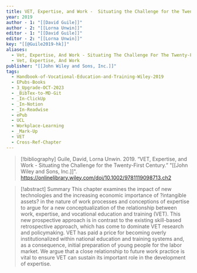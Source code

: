 ```yaml
---
title: VET, Expertise, and Work -  Situating the Challenge for the Twenty-First Century
year: 2019
author - 1: "[[David Guile]]"
author - 2: "[[Lorna Unwin]]"
editor - 1: "[[David Guile]]"
editor - 2: "[[Lorna Unwin]]"
key: "[[@Guile2019-hk]]"
aliases:
  - Vet, Expertise, And Work - Situating The Challenge For The Twenty-First Century
  - Vet, Expertise, And Work
publisher: "[[John Wiley and Sons, Inc.]]"
tags:
  - Handbook-of-Vocational-Education-and-Training-Wiley-2019
  - EPubs-Books
  - 3_Upgrade-OCT-2023
  - _BibTex-to-MD-Git
  - _In-ClickUp
  - _In-Notion
  - _In-Readwise
  - ePub
  - UCL
  - Workplace-Learning
  - _Mark-Up
  - VET
  - Cross-Ref-Chapter
---
```


> [!bibliography]
> Guile, David, Lorna Unwin. 2019. “VET, Expertise, and Work -  Situating the Challenge for the Twenty-First Century.” "[[John Wiley and Sons, Inc.]]". https://onlinelibrary.wiley.com/doi/10.1002/9781119098713.ch2

> [!abstract]
> Summary This chapter examines the impact of new technologies and the increasing economic importance of ?intangible assets? in the nature of work processes and conceptions of expertise to argue for a new conceptualization of the relationship between work, expertise, and vocational education and training (VET). This new prospective approach is in contrast to the existing skill-based retrospective approach, which has come to dominate VET research and policymaking. VET has paid a price for becoming overly institutionalized within national education and training systems and, as a consequence, initial preparation of young people for the labor market. We argue that a close relationship to future work practice is vital to ensure VET can sustain its important role in the development of expertise.
